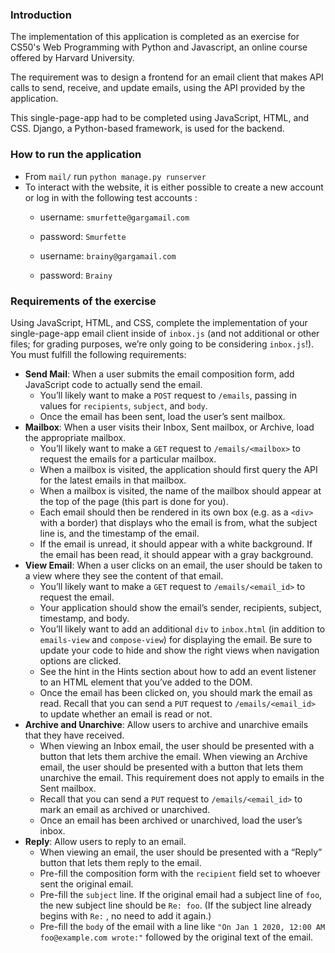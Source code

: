 ### Introduction

The implementation of this application is completed as an exercise for CS50's Web Programming with Python and Javascript, an online course offered by Harvard University.

The requirement was to design a frontend for an email client that makes API calls to send, receive, and update emails, using the API provided by the application.

This single-page-app had to be completed using JavaScript, HTML, and CSS. Django, a Python-based framework, is used for the backend.

### How to run the application

- From `mail/` run `python manage.py runserver`
- To interact with the website, it is either possible to create a new account or log in with the following test accounts :
    - username: `smurfette@gargamail.com`
    - password: `Smurfette`

    - username: `brainy@gargamail.com`
    - password: `Brainy`

### Requirements of the exercise

Using JavaScript, HTML, and CSS, complete the implementation of your single-page-app email client inside of `inbox.js` (and not additional or other files; for grading purposes, we’re only going to be considering `inbox.js`!). You must fulfill the following requirements:

- **Send Mail**: When a user submits the email composition form, add JavaScript code to actually send the email.
  - You’ll likely want to make a `POST` request to `/emails`, passing in values for `recipients`, `subject`, and `body`.
  - Once the email has been sent, load the user’s sent mailbox.
- **Mailbox**: When a user visits their Inbox, Sent mailbox, or Archive, load the appropriate mailbox.
  - You’ll likely want to make a `GET` request to `/emails/<mailbox>` to request the emails for a particular mailbox.
  - When a mailbox is visited, the application should first query the API for the latest emails in that mailbox.
  - When a mailbox is visited, the name of the mailbox should appear at the top of the page (this part is done for you).
  - Each email should then be rendered in its own box (e.g. as a `<div>` with a border) that displays who the email is from, what the subject line is, and the timestamp of the email.
  - If the email is unread, it should appear with a white background. If the email has been read, it should appear with a gray background.  
- **View Email**: When a user clicks on an email, the user should be taken to a view where they see the content of that email.
  - You’ll likely want to make a `GET` request to `/emails/<email_id>` to request the email.
  - Your application should show the email’s sender, recipients, subject, timestamp, and body.
  - You’ll likely want to add an additional `div` to `inbox.html` (in addition to `emails-view` and `compose-view`) for displaying the email. Be sure to update your code to hide and show the right views when navigation options are clicked.
  - See the hint in the Hints section about how to add an event listener to an HTML element that you’ve added to the DOM.
  - Once the email has been clicked on, you should mark the email as read. Recall that you can send a `PUT` request to `/emails/<email_id>` to update whether an email is read or not.
- **Archive and Unarchive**: Allow users to archive and unarchive emails that they have received.
  - When viewing an Inbox email, the user should be presented with a button that lets them archive the email. When viewing an Archive email, the user should be presented with a button that lets them unarchive the email. This requirement does not apply to emails in the Sent mailbox.
  - Recall that you can send a `PUT` request to `/emails/<email_id>` to mark an email as archived or unarchived.
  - Once an email has been archived or unarchived, load the user’s inbox.
- **Reply**: Allow users to reply to an email.
  - When viewing an email, the user should be presented with a “Reply” button that lets them reply to the email.
  - Pre-fill the composition form with the `recipient` field set to whoever sent the original email.
  - Pre-fill the `subject` line. If the original email had a subject line of `foo`, the new subject line should be `Re: foo`. (If the subject line already begins with `Re:` , no need to add it again.)
  - Pre-fill the `body` of the email with a line like `"On Jan 1 2020, 12:00 AM foo@example.com wrote:"` followed by the original text of the email.
